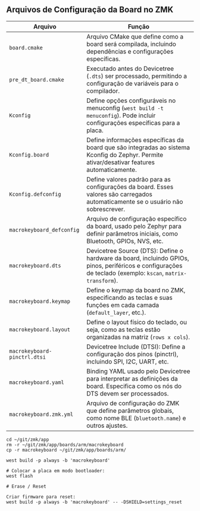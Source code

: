 ## Arquivos de Configuração da Board no ZMK

| Arquivo | Função |
|------------|-----------|
| `board.cmake` | Arquivo CMake que define como a board será compilada, incluindo dependências e configurações específicas. |
| `pre_dt_board.cmake` | Executado antes do Devicetree (`.dts`) ser processado, permitindo a configuração de variáveis para o compilador. |
| `Kconfig` | Define opções configuráveis no menuconfig (`west build -t menuconfig`). Pode incluir configurações específicas para a placa. |
| `Kconfig.board` | Define informações específicas da board que são integradas ao sistema Kconfig do Zephyr. Permite ativar/desativar features automaticamente. |
| `Kconfig.defconfig` | Define valores padrão para as configurações da board. Esses valores são carregados automaticamente se o usuário não sobrescrever. |
| `macrokeyboard_defconfig` | Arquivo de configuração específico da board, usado pelo Zephyr para definir parâmetros iniciais, como Bluetooth, GPIOs, NVS, etc. |
| `macrokeyboard.dts` | Devicetree Source (DTS): Define o hardware da board, incluindo GPIOs, pinos, periféricos e configurações de teclado (exemplo: `kscan`, `matrix-transform`). |
| `macrokeyboard.keymap` | Define o keymap da board no ZMK, especificando as teclas e suas funções em cada camada (`default_layer`, etc.). |
| `macrokeyboard.layout` | Define o layout físico do teclado, ou seja, como as teclas estão organizadas na matriz (`rows x cols`). |
| `macrokeyboard-pinctrl.dtsi` | Devicetree Include (DTSI): Define a configuração dos pinos (pinctrl), incluindo SPI, I2C, UART, etc. |
| `macrokeyboard.yaml` | Binding YAML usado pelo Devicetree para interpretar as definições da board. Especifica como os nós do DTS devem ser processados. |
| `macrokeyboard.zmk.yml` | Arquivo de configuração do ZMK que define parâmetros globais, como nome BLE (`bluetooth.name`) e outros ajustes. |

```
cd ~/git/zmk/app
rm -r ~/git/zmk/app/boards/arm/macrokeyboard
cp -r macrokeyboard ~/git/zmk/app/boards/arm/

west build -p always -b 'macrokeyboard'

# Colocar a placa em modo bootloader:
west flash

# Erase / Reset

Criar firmware para reset:
west build -p always -b 'macrokeyboard' -- -DSHIELD=settings_reset
```

